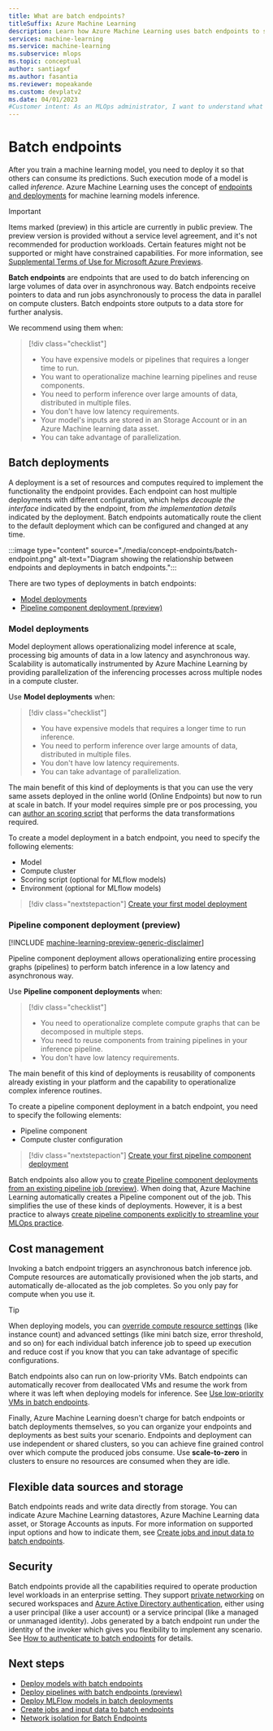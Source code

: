 ```yaml
---
title: What are batch endpoints?
titleSuffix: Azure Machine Learning
description: Learn how Azure Machine Learning uses batch endpoints to simplify machine learning deployments.
services: machine-learning
ms.service: machine-learning
ms.subservice: mlops
ms.topic: conceptual
author: santiagxf
ms.author: fasantia
ms.reviewer: mopeakande
ms.custom: devplatv2
ms.date: 04/01/2023
#Customer intent: As an MLOps administrator, I want to understand what a managed endpoint is and why I need it.
---
```


# Batch endpoints

After you train a machine learning model, you need to deploy it so that others can consume its predictions. Such execution mode of a model is called *inference*. Azure Machine Learning uses the concept of [endpoints and deployments](concept-endpoints.md) for machine learning models inference.

> [!IMPORTANT]
> Items marked (preview) in this article are currently in public preview.
> The preview version is provided without a service level agreement, and it's not recommended for production workloads. Certain features might not be supported or might have constrained capabilities.
> For more information, see [Supplemental Terms of Use for Microsoft Azure Previews](https://azure.microsoft.com/support/legal/preview-supplemental-terms/).

**Batch endpoints** are endpoints that are used to do batch inferencing on large volumes of data over in asynchronous way.  Batch endpoints receive pointers to data and run jobs asynchronously to process the data in parallel on compute clusters. Batch endpoints store outputs to a data store for further analysis.

We recommend using them when:

> [!div class="checklist"]
> * You have expensive models or pipelines that requires a longer time to run.
> * You want to operationalize machine learning pipelines and reuse components.
> * You need to perform inference over large amounts of data, distributed in multiple files.
> * You don't have low latency requirements.
> * Your model's inputs are stored in an Storage Account or in an Azure Machine learning data asset.
> * You can take advantage of parallelization.

## Batch deployments

A deployment is a set of resources and computes required to implement the functionality the endpoint provides. Each endpoint can host multiple deployments with different configuration, which helps *decouple the interface* indicated by the endpoint, from *the implementation details* indicated by the deployment. Batch endpoints automatically route the client to the default deployment which can be configured and changed at any time.

:::image type="content" source="./media/concept-endpoints/batch-endpoint.png" alt-text="Diagram showing the relationship between endpoints and deployments in batch endpoints.":::

There are two types of deployments in batch endpoints: 

* [Model deployments](#model-deployments)
* [Pipeline component deployment (preview)](#pipeline-component-deployment-preview)

### Model deployments

Model deployment allows operationalizing model inference at scale, processing big amounts of data in a low latency and asynchronous way. Scalability is automatically instrumented by Azure Machine Learning by providing parallelization of the inferencing processes across multiple nodes in a compute cluster. 

Use __Model deployments__ when:

> [!div class="checklist"]
> * You have expensive models that requires a longer time to run inference.
> * You need to perform inference over large amounts of data, distributed in multiple files.
> * You don't have low latency requirements.
> * You can take advantage of parallelization.

The main benefit of this kind of deployments is that you can use the very same assets deployed in the online world (Online Endpoints) but now to run at scale in batch. If your model requires simple pre or pos processing, you can [author an scoring script](how-to-batch-scoring-script.md) that performs the data transformations required. 

To create a model deployment in a batch endpoint, you need to specify the following elements:

- Model
- Compute cluster
- Scoring script (optional for MLflow models)
- Environment (optional for MLflow models)

> [!div class="nextstepaction"]
> [Create your first model deployment](how-to-use-batch-model-deployments.md)

### Pipeline component deployment (preview)

[!INCLUDE [machine-learning-preview-generic-disclaimer](../../includes/machine-learning-preview-generic-disclaimer.md)]

Pipeline component deployment allows operationalizing entire processing graphs (pipelines) to perform batch inference in a low latency and asynchronous way.

Use __Pipeline component deployments__ when:

> [!div class="checklist"]
> * You need to operationalize complete compute graphs that can be decomposed in multiple steps.
> * You need to reuse components from training pipelines in your inference pipeline.
> * You don't have low latency requirements.

The main benefit of this kind of deployments is reusability of components already existing in your platform and the capability to operationalize complex inference routines. 

To create a pipeline component deployment in a batch endpoint, you need to specify the following elements:

- Pipeline component
- Compute cluster configuration

> [!div class="nextstepaction"]
> [Create your first pipeline component deployment](how-to-use-batch-pipeline-deployments.md)

Batch endpoints also allow you to [create Pipeline component deployments from an existing pipeline job (preview)](how-to-use-batch-pipeline-from-job.md). When doing that, Azure Machine Learning automatically creates a Pipeline component out of the job. This simplifies the use of these kinds of deployments. However, it is a best practice to always [create pipeline components explicitly to streamline your MLOps practice](how-to-use-batch-pipeline-deployments.md).

## Cost management

Invoking a batch endpoint triggers an asynchronous batch inference job. Compute resources are automatically provisioned when the job starts, and automatically de-allocated as the job completes. So you only pay for compute when you use it.

> [!TIP]
> When deploying models, you can [override compute resource settings](how-to-use-batch-endpoint.md#overwrite-deployment-configuration-per-each-job) (like instance count) and advanced settings (like mini batch size, error threshold, and so on) for each individual batch inference job to speed up execution and reduce cost if you know that you can take advantage of specific configurations.

Batch endpoints also can run on low-priority VMs. Batch endpoints can automatically recover from deallocated VMs and resume the work from where it was left when deploying models for inference. See [Use low-priority VMs in batch endpoints](how-to-use-low-priority-batch.md).

Finally, Azure Machine Learning doesn't charge for batch endpoints or batch deployments themselves, so you can organize your endpoints and deployments as best suits your scenario. Endpoints and deployment can use independent or shared clusters, so you can achieve fine grained control over which compute the produced jobs consume. Use __scale-to-zero__ in clusters to ensure no resources are consumed when they are idle. 


## Flexible data sources and storage

Batch endpoints reads and write data directly from storage. You can indicate Azure Machine Learning datastores, Azure Machine Learning data asset, or Storage Accounts as inputs. For more information on supported input options and how to indicate them, see [Create jobs and input data to batch endpoints](how-to-access-data-batch-endpoints-jobs.md).

## Security

Batch endpoints provide all the capabilities required to operate production level workloads in an enterprise setting. They support [private networking](how-to-secure-batch-endpoint.md) on secured workspaces and [Azure Active Directory authentication](how-to-authenticate-batch-endpoint.md), either using a user principal (like a user account) or a service principal (like a managed or unmanaged identity). Jobs generated by a batch endpoint run under the identity of the invoker which gives you flexibility to implement any scenario. See [How to authenticate to batch endpoints](how-to-authenticate-batch-endpoint.md) for details.

## Next steps

- [Deploy models with batch endpoints](how-to-use-batch-model-deployments.md)
- [Deploy pipelines with batch endpoints (preview)](how-to-use-batch-pipeline-deployments.md)
- [Deploy MLFlow models in batch deployments](how-to-mlflow-batch.md)
- [Create jobs and input data to batch endpoints](how-to-access-data-batch-endpoints-jobs.md)
- [Network isolation for Batch Endpoints](how-to-secure-batch-endpoint.md)
